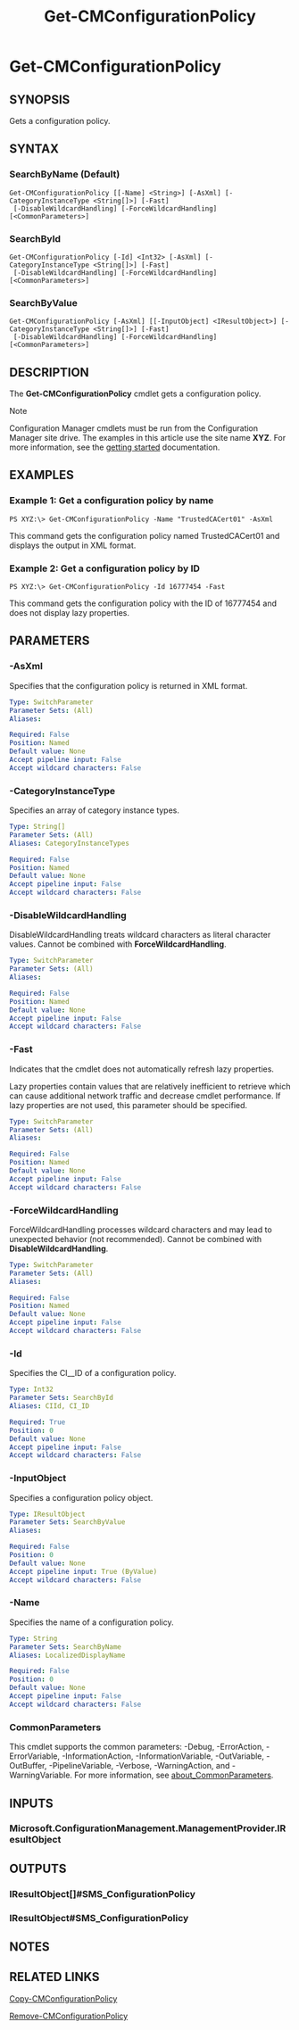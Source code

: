 ﻿---
description: Gets a configuration policy.
external help file: AdminUI.PS.Dcm.dll-Help.xml
Module Name: ConfigurationManager
ms.date: 05/02/2019
schema: 2.0.0
title: Get-CMConfigurationPolicy
---

# Get-CMConfigurationPolicy

## SYNOPSIS
Gets a configuration policy.

## SYNTAX

### SearchByName (Default)
```
Get-CMConfigurationPolicy [[-Name] <String>] [-AsXml] [-CategoryInstanceType <String[]>] [-Fast]
 [-DisableWildcardHandling] [-ForceWildcardHandling] [<CommonParameters>]
```

### SearchById
```
Get-CMConfigurationPolicy [-Id] <Int32> [-AsXml] [-CategoryInstanceType <String[]>] [-Fast]
 [-DisableWildcardHandling] [-ForceWildcardHandling] [<CommonParameters>]
```

### SearchByValue
```
Get-CMConfigurationPolicy [-AsXml] [[-InputObject] <IResultObject>] [-CategoryInstanceType <String[]>] [-Fast]
 [-DisableWildcardHandling] [-ForceWildcardHandling] [<CommonParameters>]
```

## DESCRIPTION
The **Get-CMConfigurationPolicy** cmdlet gets a configuration policy.

> [!NOTE]
> Configuration Manager cmdlets must be run from the Configuration Manager site drive.
> The examples in this article use the site name **XYZ**. For more information, see the
> [getting started](/powershell/sccm/overview) documentation.

## EXAMPLES

### Example 1: Get a configuration policy by name
```
PS XYZ:\> Get-CMConfigurationPolicy -Name "TrustedCACert01" -AsXml
```

This command gets the configuration policy named TrustedCACert01 and displays the output in XML format.

### Example 2: Get a configuration policy by ID
```
PS XYZ:\> Get-CMConfigurationPolicy -Id 16777454 -Fast
```

This command gets the configuration policy with the ID of 16777454 and does not display lazy properties.

## PARAMETERS

### -AsXml
Specifies that the configuration policy is returned in XML format.

```yaml
Type: SwitchParameter
Parameter Sets: (All)
Aliases:

Required: False
Position: Named
Default value: None
Accept pipeline input: False
Accept wildcard characters: False
```

### -CategoryInstanceType
Specifies an array of category instance types.

```yaml
Type: String[]
Parameter Sets: (All)
Aliases: CategoryInstanceTypes

Required: False
Position: Named
Default value: None
Accept pipeline input: False
Accept wildcard characters: False
```

### -DisableWildcardHandling
DisableWildcardHandling treats wildcard characters as literal character values. Cannot be combined with **ForceWildcardHandling**.

```yaml
Type: SwitchParameter
Parameter Sets: (All)
Aliases:

Required: False
Position: Named
Default value: None
Accept pipeline input: False
Accept wildcard characters: False
```

### -Fast
Indicates that the cmdlet does not automatically refresh lazy properties.

Lazy properties contain values that are relatively inefficient to retrieve which can cause additional network traffic and decrease cmdlet performance.
If lazy properties are not used, this parameter should be specified.

```yaml
Type: SwitchParameter
Parameter Sets: (All)
Aliases:

Required: False
Position: Named
Default value: None
Accept pipeline input: False
Accept wildcard characters: False
```

### -ForceWildcardHandling
ForceWildcardHandling processes wildcard characters and may lead to unexpected behavior (not recommended). Cannot be combined with **DisableWildcardHandling**.

```yaml
Type: SwitchParameter
Parameter Sets: (All)
Aliases:

Required: False
Position: Named
Default value: None
Accept pipeline input: False
Accept wildcard characters: False
```

### -Id
Specifies the CI__ID of a configuration policy.

```yaml
Type: Int32
Parameter Sets: SearchById
Aliases: CIId, CI_ID

Required: True
Position: 0
Default value: None
Accept pipeline input: False
Accept wildcard characters: False
```

### -InputObject
Specifies a configuration policy object.

```yaml
Type: IResultObject
Parameter Sets: SearchByValue
Aliases:

Required: False
Position: 0
Default value: None
Accept pipeline input: True (ByValue)
Accept wildcard characters: False
```

### -Name
Specifies the name of a configuration policy.

```yaml
Type: String
Parameter Sets: SearchByName
Aliases: LocalizedDisplayName

Required: False
Position: 0
Default value: None
Accept pipeline input: False
Accept wildcard characters: False
```

### CommonParameters
This cmdlet supports the common parameters: -Debug, -ErrorAction, -ErrorVariable, -InformationAction, -InformationVariable, -OutVariable, -OutBuffer, -PipelineVariable, -Verbose, -WarningAction, and -WarningVariable. For more information, see [about_CommonParameters](https://docs.microsoft.com/powershell/module/microsoft.powershell.core/about/about_commonparameters?view=powershell-7).

## INPUTS

### Microsoft.ConfigurationManagement.ManagementProvider.IResultObject

## OUTPUTS

### IResultObject[]#SMS_ConfigurationPolicy

### IResultObject#SMS_ConfigurationPolicy

## NOTES

## RELATED LINKS

[Copy-CMConfigurationPolicy](Copy-CMConfigurationPolicy.md)

[Remove-CMConfigurationPolicy](Remove-CMConfigurationPolicy.md)


